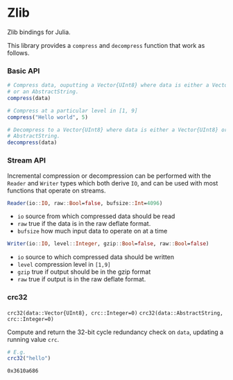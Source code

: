 
# Zlib

Zlib bindings for Julia.

This library provides a `compress` and `decompress` function that work as
follows.

### Basic API

```julia
# Compress data, ouputting a Vector{UInt8} where data is either a Vector{UInt8}
# or an AbstractString.
compress(data)

# Compress at a particular level in [1, 9]
compress("Hello world", 5)

# Decompress to a Vector{UInt8} where data is either a Vector{UInt8} or an
# AbstractString.
decompress(data)
```

### Stream API

Incremental compression or decompression can be performed with the `Reader` and
`Writer` types which both derive `IO`, and can be used with most functions that
operate on streams.

```julia
Reader(io::IO, raw::Bool=false, bufsize::Int=4096)
```

  * `io` source from which compressed data should be read
  * `raw` true if the data is in the raw deflate format.
  * `bufsize` how much input data to operate on at a time


```julia
Writer(io::IO, level::Integer, gzip::Bool=false, raw::Bool=false)
```

  * `io` source to which compressed data should be written
  * `level` compression level in `[1,9]`
  * `gzip` true if output should be in the gzip format
  * `raw` true if output is in the raw deflate format.

### crc32

`crc32(data::Vector{UInt8}, crc::Integer=0)`
`crc32(data::AbstractString, crc::Integer=0)`

Compute and return the 32-bit cycle redundancy check on `data`, updating a
running value `crc`.

```julia
# E.g.
crc32("hello")
```
```
0x3610a686
```

